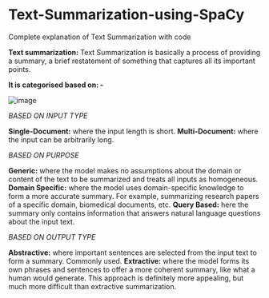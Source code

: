 # Text-Summarization-using-SpaCy
Complete explanation of Text Summarization with code

**Text summarization:**
Text Summarization is basically a process of providing a summary, a brief restatement of something that captures all its important points.

**It is categorised based on: -**

![image](https://user-images.githubusercontent.com/111500103/232610935-11a2b351-d765-444a-8596-f663f91fd763.png)

*BASED ON INPUT TYPE*

**Single-Document:** where the input length is short.
**Multi-Document:** where the input can be arbitrarily long.

*BASED ON PURPOSE*

**Generic:** where the model makes no assumptions about the domain or content of the text to be summarized and treats all inputs as homogeneous.
**Domain Specific:** where the model uses domain-specific knowledge to form a more accurate summary. For example, summarizing research papers of a specific domain, biomedical documents, etc.
**Query Based:** here the summary only contains information that answers natural language questions about the input text.

*BASED ON OUTPUT TYPE*

**Abstractive:** where important sentences are selected from the input text to form a summary. Commonly used.
**Extractive:** where the model forms its own phrases and sentences to offer a more coherent summary, like what a human would generate. This approach is definitely more appealing, but much more difficult than extractive summarization.
